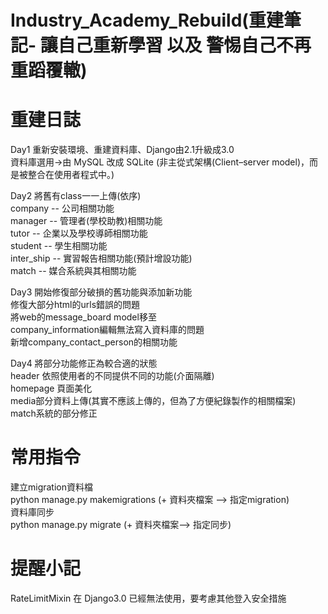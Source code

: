 # Industry_Academy_Rebuild(重建筆記- 讓自己重新學習 以及 警惕自己不再重蹈覆轍)
# 重建日誌
  Day1 重新安裝環境、重建資料庫、Django由2.1升級成3.0  
    資料庫選用->由 MySQL 改成 SQLite (非主從式架構(Client–server model)，而是被整合在使用者程式中。)
  
  Day2 將舊有class一一上傳(依序)  
    company -- 公司相關功能  
    manager -- 管理者(學校助教)相關功能  
    tutor -- 企業以及學校導師相關功能  
    student -- 學生相關功能  
    inter_ship -- 實習報告相關功能(預計增設功能)    
    match -- 媒合系統與其相關功能  
    
  Day3 開始修復部分破損的舊功能與添加新功能  
   修復大部分html的urls錯誤的問題  
   將web的message_board model移至  
   company_information編輯無法寫入資料庫的問題  
   新增company_contact_person的相關功能  
   
  Day4 將部分功能修正為較合適的狀態  
  header 依照使用者的不同提供不同的功能(介面隔離)  
  homepage 頁面美化  
  media部分資料上傳(其實不應該上傳的，但為了方便紀錄製作的相關檔案)  
  match系統的部分修正  
# 常用指令
  建立migration資料檔   
    python manage.py makemigrations (+ 資料夾檔案 --> 指定migration)  
  資料庫同步  
    python manage.py migrate (+ 資料夾檔案--> 指定同步)  

# 提醒小記
  RateLimitMixin 在 Django3.0 已經無法使用，要考慮其他登入安全措施  
